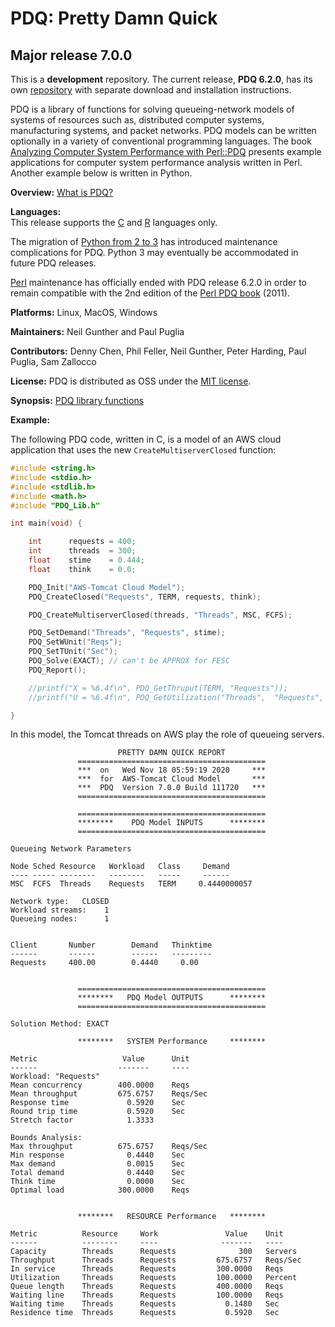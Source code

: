 # PDQ: Pretty Damn Quick 
## Major release 7.0.0

This is a **development** repository. 
The current release, **PDQ 6.2.0**, has its 
own [repository](http://www.perfdynamics.com/Tools/PDQcode.html) with separate download and installation instructions.


PDQ is a library of functions for solving queueing-network models of 
systems of resources such as, distributed computer systems, manufacturing systems, 
and packet networks. 
PDQ models can be written optionally in a variety of conventional programming languages. 
The book [Analyzing Computer System Performance with Perl::PDQ](http://www.perfdynamics.com/iBook/ppa_new.html) 
presents example applications for computer system performance analysis written in Perl. 
Another example below is written in Python. 

**Overview:**	[What is PDQ?](http://www.perfdynamics.com/Tools/PDQ.html)

**Languages:**	
This release supports the [C](https://en.wikibooks.org/wiki/C_Programming) and 
[R](http://www.perfdynamics.com/Tools/PDQ-R.html) languages only.

The migration of [Python from 2 to 3](https://wiki.python.org/moin/Python2orPython3) 
has introduced maintenance complications for PDQ. 
Python 3 may eventually be accommodated in future PDQ releases.

[Perl](http://www.perfdynamics.com/Tools/PDQperl.html) maintenance has officially ended with 
PDQ release 6.2.0 in order to remain compatible with the 2nd edition of the 
[Perl PDQ book](http://www.perfdynamics.com/iBook/ppa_new.html) (2011).

**Platforms:**	Linux, MacOS, Windows

**Maintainers:** Neil Gunther and Paul Puglia

**Contributors:** Denny Chen, Phil Feller, Neil Gunther, Peter Harding, Paul Puglia, Sam Zallocco

**License:** PDQ is distributed as OSS under the [MIT license](https://en.wikipedia.org/wiki/MIT_License#License_terms).

**Synopsis:** [PDQ library functions](http://www.perfdynamics.com/Tools/PDQman.html)

**Example:** 

The following PDQ code, written in C, is a  model of an AWS cloud application that uses the new `CreateMultiserverClosed` function:

```C
#include <string.h> 
#include <stdio.h> 
#include <stdlib.h> 
#include <math.h>
#include "PDQ_Lib.h"  

int main(void) {

	int      requests = 400;
	int      threads  = 300;
	float    stime    = 0.444;
	float    think    = 0.0;

	PDQ_Init("AWS-Tomcat Cloud Model");  
	PDQ_CreateClosed("Requests", TERM, requests, think);

	PDQ_CreateMultiserverClosed(threads, "Threads", MSC, FCFS); 

	PDQ_SetDemand("Threads", "Requests", stime); 
	PDQ_SetWUnit("Reqs");
	PDQ_SetTUnit("Sec");
	PDQ_Solve(EXACT); // can't be APPROX for FESC
	PDQ_Report();

	//printf("X = %6.4f\n", PDQ_GetThruput(TERM, "Requests"));
	//printf("U = %6.4f\n", PDQ_GetUtilization("Threads",  "Requests", TERM));

}
```

In this model, the Tomcat threads on AWS play the role of queueing servers.

```
                        PRETTY DAMN QUICK REPORT         
               ==========================================
               ***  on   Wed Nov 18 05:59:19 2020     ***
               ***  for  AWS-Tomcat Cloud Model       ***
               ***  PDQ  Version 7.0.0 Build 111720   ***
               ==========================================

               ==========================================
               ********    PDQ Model INPUTS      ********
               ==========================================

Queueing Network Parameters

Node Sched Resource   Workload   Class     Demand
---- ----- --------   --------   -----     ------
MSC  FCFS  Threads    Requests   TERM     0.4440000057

Network type:   CLOSED
Workload streams:    1
Queueing nodes:      1


Client       Number        Demand   Thinktime
------       ------        ------   ---------
Requests     400.00        0.4440     0.00


               ==========================================
               ********   PDQ Model OUTPUTS      ********
               ==========================================

Solution Method: EXACT

               ********   SYSTEM Performance     ********

Metric                   Value      Unit
------                  -------     ----
Workload: "Requests"
Mean concurrency        400.0000    Reqs
Mean throughput         675.6757    Reqs/Sec
Response time             0.5920    Sec
Round trip time           0.5920    Sec
Stretch factor            1.3333

Bounds Analysis:
Max throughput          675.6757    Reqs/Sec
Min response              0.4440    Sec
Max demand                0.0015    Sec
Total demand              0.4440    Sec
Think time                0.0000    Sec
Optimal load            300.0000    Reqs


               ********   RESOURCE Performance   ********

Metric          Resource     Work               Value    Unit
------          --------     ----              -------   ----
Capacity        Threads      Requests              300   Servers
Throughput      Threads      Requests         675.6757   Reqs/Sec
In service      Threads      Requests         300.0000   Reqs
Utilization     Threads      Requests         100.0000   Percent
Queue length    Threads      Requests         400.0000   Reqs
Waiting line    Threads      Requests         100.0000   Reqs
Waiting time    Threads      Requests           0.1480   Sec
Residence time  Threads      Requests           0.5920   Sec
```

